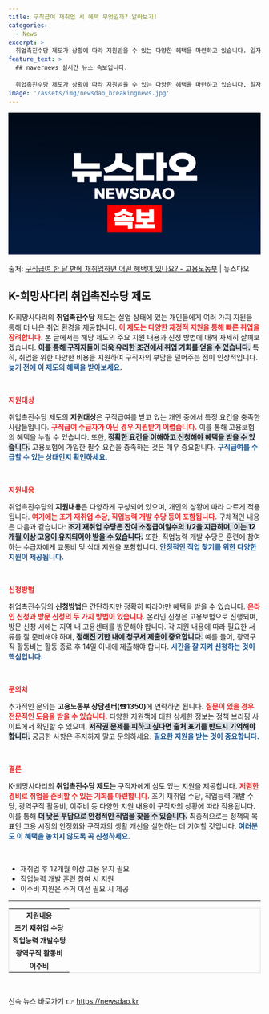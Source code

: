 ```yaml
---
title: 구직급여 재취업 시 혜택 무엇일까? 알아보기!
categories:
  - News
excerpt: >
  취업촉진수당 제도가 상황에 따라 지원받을 수 있는 다양한 혜택을 마련하고 있습니다. 일자리를 빨리 구했을 경…
feature_text: >
  ## navernews 실시간 뉴스 속보입니다.

  취업촉진수당 제도가 상황에 따라 지원받을 수 있는 다양한 혜택을 마련하고 있습니다. 일자리를 빨리 구했을 경…
image: '/assets/img/newsdao_breakingnews.jpg'
---
```


![뉴스다오 속보](/assets/img/newsdao_breakingnews.jpg)

<p>출처: <a href="https://newsdao.kr/2268" rel="dofollow">구직급여 한 달 만에 재취업하면 어떤 혜택이 있나요? - 고용노동부</a> | 뉴스다오</p>

<h2 data-ke-size="size26">K-희망사다리 취업촉진수당 제도</h2>

<p data-ke-size="size16">K-희망사다리의 <b>취업촉진수당</b> 제도는 실업 상태에 있는 개인들에게 여러 가지 지원을 통해 더 나은 취업 환경을 제공합니다. <b><span style="color: #ee2323;">이 제도는 다양한 재정적 지원을 통해 빠른 취업을 장려합니다.</span></b> 본 글에서는 해당 제도의 주요 지원 내용과 신청 방법에 대해 자세히 살펴보겠습니다. <b><span style="background-color: #21538527;">이를 통해 구직자들이 더욱 유리한 조건에서 취업 기회를 얻을 수 있습니다.</span></b> 특히, 취업을 위한 다양한 비용을 지원하여 구직자의 부담을 덜어주는 점이 인상적입니다. <b><span style="color: #1a5490;">늦기 전에 이 제도의 혜택을 받아보세요.</span></b></p>

<p data-ke-size="size16">&nbsp;</p>

<b><span style="color: #ee2323;">지원대상</span></b>
<p data-ke-size="size16">취업촉진수당 제도의 <b>지원대상</b>은 구직급여를 받고 있는 개인 중에서 특정 요건을 충족한 사람들입니다. <b><span style="color: #ee2323;">구직급여 수급자가 아닌 경우 지원받기 어렵습니다.</span></b> 이를 통해 고용보험의 혜택을 누릴 수 있습니다. 또한, <b><span style="background-color: #21538527;">정확한 요건을 이해하고 신청해야 혜택을 받을 수 있습니다.</span></b> 고용보험에 가입한 필수 요건을 충족하는 것은 매우 중요합니다. <b><span style="color: #1a5490;">구직급여를 수급할 수 있는 상태인지 확인하세요.</span></b></p>

<p data-ke-size="size16">&nbsp;</p>

<b><span style="color: #ee2323;">지원내용</span></b>
<p data-ke-size="size16">취업촉진수당의 <b>지원내용</b>은 다양하게 구성되어 있으며, 개인의 상황에 따라 다르게 적용됩니다. <b><span style="color: #ee2323;">여기에는 조기 재취업 수당, 직업능력 개발 수당 등이 포함됩니다.</span></b> 구체적인 내용은 다음과 같습니다: <b><span style="background-color: #21538527;">조기 재취업 수당은 잔여 소정급여일수의 1/2을 지급하며, 이는 12개월 이상 고용이 유지되어야 받을 수 있습니다.</span></b> 또한, 직업능력 개발 수당은 훈련에 참여하는 수급자에게 교통비 및 식대 지원을 포함합니다. <b><span style="color: #1a5490;">안정적인 직업 찾기를 위한 다양한 지원이 제공됩니다.</span></b></p>

<p data-ke-size="size16">&nbsp;</p>

<b><span style="color: #ee2323;">신청방법</span></b>
<p data-ke-size="size16">취업촉진수당의 <b>신청방법</b>은 간단하지만 정확히 따라야만 혜택을 받을 수 있습니다. <b><span style="color: #ee2323;">온라인 신청과 방문 신청의 두 가지 방법이 있습니다.</span></b> 온라인 신청은 고용보험으로 진행되며, 방문 신청 시에는 지역 내 고용센터를 방문해야 합니다. 각 지원 내용에 따라 필요한 서류를 잘 준비해야 하며, <b><span style="background-color: #21538527;">정해진 기한 내에 청구서 제출이 중요합니다.</span></b> 예를 들어, 광역구직 활동비는 활동 종료 후 14일 이내에 제출해야 합니다. <b><span style="color: #1a5490;">시간을 잘 지켜 신청하는 것이 핵심입니다.</span></b></p>

<p data-ke-size="size16">&nbsp;</p>

<b><span style="color: #ee2323;">문의처</span></b>
<p data-ke-size="size16">추가적인 문의는 <b>고용노동부 상담센터(☎1350)</b>에 연락하면 됩니다. <b><span style="color: #ee2323;">질문이 있을 경우 전문적인 도움을 받을 수 있습니다.</span></b> 다양한 지원책에 대한 상세한 정보는 정책 브리핑 사이트에서 확인할 수 있으며, <b><span style="background-color: #21538527;">저작권 문제를 피하고 싶다면 출처 표기를 반드시 기억해야 합니다.</span></b> 궁금한 사항은 주저하지 말고 문의하세요. <b><span style="color: #1a5490;">필요한 지원을 받는 것이 중요합니다.</span></b></p>

<p data-ke-size="size16">&nbsp;</p>

<b><span style="color: #ee2323;">결론</span></b>
<p data-ke-size="size16">K-희망사다리의 <b>취업촉진수당 제도는</b> 구직자에게 심도 있는 지원을 제공합니다. <b><span style="color: #ee2323;">저렴한 경비로 취업을 준비할 수 있는 기회를 마련합니다.</span></b> 조기 재취업 수당, 직업능력 개발 수당, 광역구직 활동비, 이주비 등 다양한 지원 내용이 구직자의 상황에 따라 적용됩니다. 이를 통해 <b><span style="background-color: #21538527;">더 낮은 부담으로 안정적인 직업을 찾을 수 있습니다.</span></b> 최종적으로는 정책의 목표인 고용 시장의 안정화와 구직자의 생활 개선을 실현하는 데 기여할 것입니다. <b><span style="color: #1a5490;">여러분도 이 혜택을 놓치지 않도록 꼭 신청하세요.</span></b></p>

<p data-ke-size="size16">&nbsp;</p>

<ul>
<li>재취업 후 12개월 이상 고용 유지 필요</li>
<li>직업능력 개발 훈련 참여 시 지원</li>
<li>이주비 지원은 주거 이전 필요 시 제공</li>
</ul>

<hr />

<table style="border: 1px solid #ddd; width: 100%;">
    <tr>
        <td style="text-align: center; height: 17px;"><b>지원내용</b></td>
    </tr>
    <tr>
        <td style="text-align: center; height: 17px;"><b>조기 재취업 수당</b></td>
    </tr>
    <tr>
        <td style="text-align: center; height: 17px;"><b>직업능력 개발수당</b></td>
    </tr>
    <tr>
        <td style="text-align: center; height: 17px;"><b>광역구직 활동비</b></td>
    </tr>
    <tr>
        <td style="text-align: center; height: 17px;"><b>이주비</b></td>
    </tr>
</table>

<p data-ke-size="size16">&nbsp;</p> 

신속 뉴스 바로가기 👉 <a href="https://newsdao.kr" rel="dofollow">https://newsdao.kr</a>


